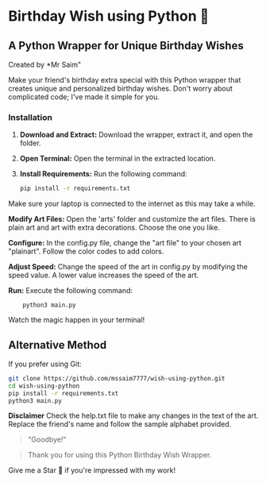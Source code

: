 # Birthday Wish using Python 🎉


## A Python Wrapper for Unique Birthday Wishes

Created by *Mr Saim"

Make your friend's birthday extra special with this Python wrapper that creates unique and personalized birthday wishes. Don't worry about complicated code; I've made it simple for you.

<!--### Preview Video
Watch the preview video on [YouTube](___) or in the repository.
-->

### Installation

1. **Download and Extract:**
   Download the wrapper, extract it, and open the folder.

2. **Open Terminal:**
   Open the terminal in the extracted location.

3. **Install Requirements:**
   Run the following command:
   ```bash
   pip install -r requirements.txt

Make sure your laptop is connected to the internet as this may take a while.

**Modify Art Files:**
Open the 'arts' folder and customize the art files. There is plain art and art with extra decorations. Choose the one you like.

**Configure:**
In the config.py file, change the "art file" to your chosen art "plainart". Follow the color codes to add colors.

**Adjust Speed:**
Change the speed of the art in config.py by modifying the speed value. A lower value increases the speed of the art.

**Run:**
Execute the following command:

        python3 main.py
    
Watch the magic happen in your terminal!

## Alternative Method

If you prefer using Git:
```bash
git clone https://github.com/mssaim7777/wish-using-python.git
cd wish-using-python
pip install -r requirements.txt
python3 main.py
```

**Disclaimer**
Check the help.txt file to make any changes in the text of the art. Replace the friend's name and follow the sample alphabet provided.


>"Goodbye!" 

>Thank you for using this Python Birthday Wish Wrapper.


Give me a Star 🌟 if you're impressed with my work!


